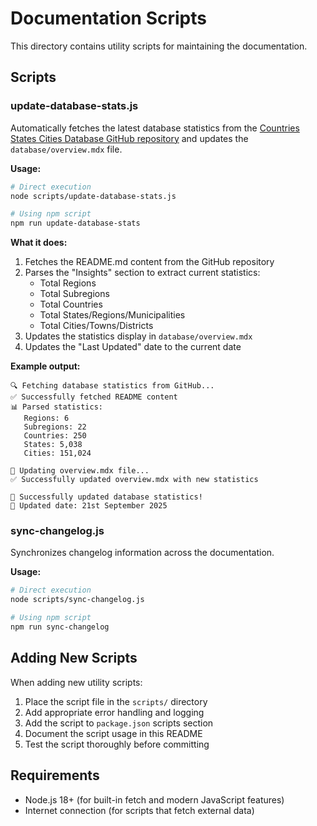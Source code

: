 # Documentation Scripts

This directory contains utility scripts for maintaining the documentation.

## Scripts

### update-database-stats.js

Automatically fetches the latest database statistics from the [Countries States Cities Database GitHub repository](https://github.com/dr5hn/countries-states-cities-database) and updates the `database/overview.mdx` file.

**Usage:**
```bash
# Direct execution
node scripts/update-database-stats.js

# Using npm script
npm run update-database-stats
```

**What it does:**
1. Fetches the README.md content from the GitHub repository
2. Parses the "Insights" section to extract current statistics:
   - Total Regions
   - Total Subregions
   - Total Countries
   - Total States/Regions/Municipalities
   - Total Cities/Towns/Districts
3. Updates the statistics display in `database/overview.mdx`
4. Updates the "Last Updated" date to the current date

**Example output:**
```
🔍 Fetching database statistics from GitHub...
✅ Successfully fetched README content
📊 Parsed statistics:
   Regions: 6
   Subregions: 22
   Countries: 250
   States: 5,038
   Cities: 151,024

📝 Updating overview.mdx file...
✅ Successfully updated overview.mdx with new statistics

🎉 Successfully updated database statistics!
📅 Updated date: 21st September 2025
```

### sync-changelog.js

Synchronizes changelog information across the documentation.

**Usage:**
```bash
# Direct execution
node scripts/sync-changelog.js

# Using npm script
npm run sync-changelog
```

## Adding New Scripts

When adding new utility scripts:

1. Place the script file in the `scripts/` directory
2. Add appropriate error handling and logging
3. Add the script to `package.json` scripts section
4. Document the script usage in this README
5. Test the script thoroughly before committing

## Requirements

- Node.js 18+ (for built-in fetch and modern JavaScript features)
- Internet connection (for scripts that fetch external data)
